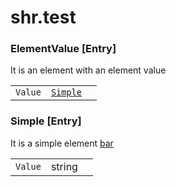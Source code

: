 # shr.test

### <a name="ElementValue"></a>ElementValue [Entry]
It is an element with an element value

| | | |
|---|---|---|
| `Value` | [`Simple`](#Simple) ||

### <a name="Simple"></a>Simple [Entry]
It is a simple element [bar](http://foo.org/bar)

| | | |
|---|---|---|
| `Value` | string ||